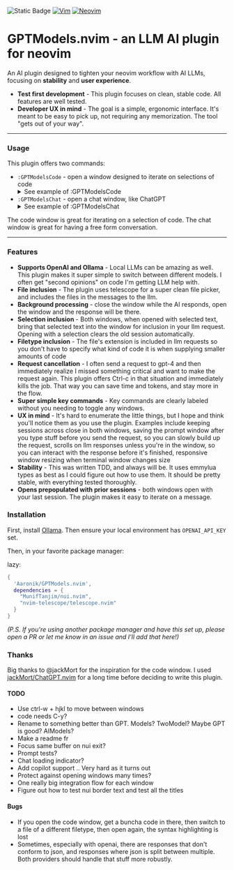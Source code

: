 <span><img alt="Static Badge" src="https://img.shields.io/badge/100%25_lua-purple"></span>
<a href="https://www.vim.org/"><img src="https://img.shields.io/badge/VIM-%2311AB00.svg?style=for-the-badge&amp;logo=vim&amp;logoColor=white" alt="Vim"></a>
<a href="https://neovim.io/"><img src="https://img.shields.io/badge/NeoVim-%2357A143.svg?&amp;style=for-the-badge&amp;logo=neovim&amp;logoColor=white" alt="Neovim"></a>

# GPTModels.nvim - an LLM AI plugin for neovim

An AI plugin designed to tighten your neovim workflow with AI LLMs, focusing on **stability** and **user experience**.

* **Test first development** - This plugin focuses on clean, stable code. All features are well tested.
* **Developer UX in mind** - The goal is a simple, ergonomic interface. It's meant to be easy to pick up, not requiring any memorization. The tool "gets out of your way".

---

### Usage

This plugin offers two commands:

* `:GPTModelsCode` - open a window designed to iterate on selections of code
      <details>
        <summary>See example of :GPTModelsCode</summary>
        <img width="1271" alt="image of :GPTChat window" src="https://github.com/Aaronik/GPT.nvim/assets/1324601/3e642a48-ce56-4295-a5fa-368b523bab2e">
      </details>
* `:GPTModelsChat` - open a chat window, like ChatGPT
      <details>
        <summary>See example of :GPTModelsChat</summary>
        <img width="1271" alt="image of :GPTCode window" src="https://github.com/Aaronik/GPT.nvim/assets/1324601/ca6604af-302f-4a44-8964-bb683633031e">
      </details>

The code window is great for iterating on a selection of code.
The chat window is great for having a free form conversation.

---

### Features

* **Supports OpenAI and Ollama** - Local LLMs can be amazing as well. This plugin makes it super simple to switch between different models. I often get "second opinions" on code I'm getting LLM help with.
* **File inclusion** - The plugin uses telescope for a super clean file picker, and includes the files in the messages to the llm.
* **Background processing** - close the window while the AI responds, open the window and the response will be there.
* **Selection inclusion** - Both windows, when opened with selected text, bring that selected text into the window for inclusion in your llm request. Opening with a selection clears the old session automatically.
* **Filetype inclusion** - The file's extension is included in llm requests so you don't have to specify what kind of code it is when supplying smaller amounts of code
* **Request cancellation** - I often send a request to gpt-4 and then immediately realize I missed something critical and want to make the request again. This plugin offers Ctrl-c in that situation and immediately kills the job. That way you can save time and tokens, and stay more in the flow.
* **Super simple key commands** - Key commands are clearly labeled without you needing to toggle any windows.
* **UX in mind** - It's hard to enumerate the little things, but I hope and think you'll notice them as you use the plugin. Examples include keeping sessions across close in both windows, saving the prompt window after you type stuff before you send the request, so you can slowly build up the request, scrolls on llm responses unless you're in the window, so you can interact with the response before it's finished, responsive window resizing when terminal window changes size
* **Stability** - This was written TDD, and always will be. It uses emmylua types as best as I could figure out how to use them. It should be pretty stable, with everything tested thoroughly.
* **Opens prepopulated with prior sessions** - both windows open with your last session. The plugin makes it easy to iterate on a message.

### Installation

First, install [Ollama](https://ollama.com/).
Then ensure your local environment has `OPENAI_API_KEY` set.

Then, in your favorite package manager:

lazy:

```lua
{
  'Aaronik/GPTModels.nvim',
  dependencies = {
    "MunifTanjim/nui.nvim",
    "nvim-telescope/telescope.nvim"
  }
}
```

_(P.S. If you're using another package manager and have this set up, please open a PR or let me know in an issue and I'll add that here!)_

### Thanks

Big thanks to @jackMort for the inspiration for the code window. I used [jackMort/ChatGPT.nvim](https://github.com/jackMort/ChatGPT.nvim) for a long time before deciding to write this plugin.

#### TODO

* Use ctrl-w + hjkl to move between windows
* code needs C-y?
* Rename to something better than GPT. Models? TwoModel? Maybe GPT is good? AIModels?
* Make a readme fr
* Focus same buffer on nui exit?
* Prompt tests?
* Chat loading indicator?
* Add copilot support .. Very hard as it turns out
* Protect against opening windows many times?
* One really big integration flow for each window
* Figure out how to test nui border text and test all the titles

#### Bugs
* If you open the code window, get a buncha code in there, then switch to a file of a different filetype, then open again, the syntax highlighting is lost
* Sometimes, especially with openai, there are responses that don't conform to json, and responses where json is split between multiple. Both providers should handle that stuff more robustly.
